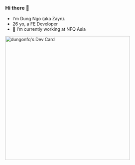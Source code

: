 ### Hi there 👋

- I'm Dung Ngo (aka Zayn).
- 26 yo, a FE Developer
- 🔭 I’m currently working at NFQ Asia

<a href="https://app.daily.dev/dungonfq95"><img src="https://api.daily.dev/devcards/0ea396b05d7445a99e8169df52b9b755.png?r=813" width="400" alt="dungonfq's Dev Card"/></a>

<!--
**dungonfq/dungonfq** is a ✨ _special_ ✨ repository because its `README.md` (this file) appears on your GitHub profile.

Here are some ideas to get you started:

- 🔭 I’m currently working ...
- 🌱 I’m currently learning ...
- 👯 I’m looking to collaborate on ...
- 🤔 I’m looking for help with ...
- 💬 Ask me about ...
- 📫 How to reach me: ...
- 😄 Pronouns: ...
- ⚡ Fun fact: ...
-->
